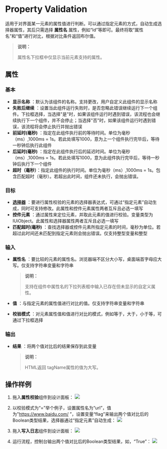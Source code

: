 # Property Validation 

适用于对界面某一元素的属性值进行判断。可以通过指定元素的方式，自动生成选择器属性，其后只需选择 **属性名** 属性，例如“Id”等即可。最终将取“属性名”和“值”进行对比，根据对比条件返回布尔值。

<!--2020/11/16,PBI:16192,wangxin:点击[此处](../Appendix/SupportedAttribute.md?_v=v2020.4)查看桌面元素和Web元素所支持的属性集合-->
>**说明：**
>
>属性名下拉框中仅显示当前元素支持的属性。


## 属性

### 基本

- **显示名称** ：默认为该组件的名称。支持更改，用户自定义此组件的显示名称
- **失败后继续** ：设置当此组件运行失败时，是否忽略此错误继续运行下一个组件。下拉框选择，当选择"是"时，如果该组件运行时遇到错误，该流程也会继续执行下一个组件，并不会停止；当选择"否"时，如果该组件运行时遇到错误，该流程将会停止执行并抛出错误
- **前延时(毫秒)** ：指定在此组件执行前的等待时间。单位为毫秒（ms）,1000ms = 1s。若此处填写1000，意为上一个组件执行完毕后，等待一秒钟后执行此组件
- **后延时(毫秒)** ：指定在此组件执行后的延迟时间。单位为毫秒（ms）,1000ms = 1s。若此处填写1000，意为此组件执行完毕后，等待一秒钟后执行下一个组件
- **超时（毫秒）**：指定此组件的执行时间。单位为毫秒（ms）,1000ms = 1s。包含匹配超时（毫秒）。若超出此时间，组件还未执行，会抛出错误。

### 目标

- **[选择器](../Appendix/Selector.md?_v=v2020.4)** ：要进行属性校验的元素的选择器表达式，可通过“指定元素”自动生成，同时可支持修改。此属性和控件元素属性两者互斥且必选一填写
- **控件元素** ：通过属性来定位元素，并取此元素的值进行校验。变量类型为IUiObject。此属性和选择器属性两者互斥且必选一填写
- **匹配超时(毫秒)** ：查找选择器或控件元素所指定元素的时间，毫秒为单位。若超过此时间还未匹配到指定元素则会抛出错误。仅支持整型变量和整型

### 输入

- **属性名** ：要比较的元素的属性名。浏览器端不区分大小写，桌面端首字母应大写。仅支持字符串变量和字符串
  
  >**说明：**
  >
  >支持在组件中属性名的下拉列表框中输入已存在但未显示的自定义属性。

- **值** ：与指定元素的属性值进行对比的值。仅支持字符串变量和字符串
- **校验模式** ：对元素属性值和值进行对比的模式，例如等于，大于，小于等，可通过下拉框选择

### 输出

- **结果** ：将两个值对比后的结果保存到此变量

  >**说明：**
  >
  >HTML返回 tagName属性的值为大写。



## 操作样例
1. 拖入**属性校验**组件到设计面板：
![](https://docimages.blob.core.chinacloudapi.cn/images/Activities/attributeCheck-1.png)

2. 以校验模式为“=”举个例子，设置属性名为“url”，值为"https://www.baidu.com/ ”，设置变量“flag”来输出两个值对比后的Boolean类型结果，选择器通过“指定元素”自动生成：
![](https://docimages.blob.core.chinacloudapi.cn/images/Activities/attributeCheck-2.png)

3. 拖入**写入日志**组件到设计面板：
![](https://docimages.blob.core.chinacloudapi.cn/images/Activities/attributeCheck-3.png)

4. 运行流程，控制台输出两个值对比后的Boolean类型结果，如，“True”：
![](https://docimages.blob.core.chinacloudapi.cn/images/Activities/attributeCheck-4.png)




